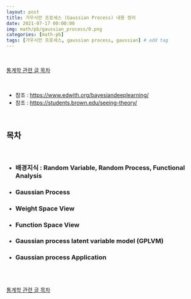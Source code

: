 ```yaml
---
layout: post
title: 가우시안 프로세스 (Gaussian Process) 내용 정리
date: 2021-07-17 00:00:00
img: math/pb/gaussian_process/0.png
categories: [math-pb]
tags: [가우시안 프로세스, gaussian process, gaussian] # add tag
---
```


<br>

[통계학 관련 글 목차](https://gaussian37.github.io/math-pb-table/)

<br>

- 참조 : https://www.edwith.org/bayesiandeeplearning/
- 참조 : https://students.brown.edu/seeing-theory/

<br>

## **목차**

<br>

- ### 배경지식 : Random Variable, Random Process, Functional Analysis
- ### Gaussian Process
- ### Weight Space View
- ### Function Space View
- ### Gaussian process latent variable model (GPLVM)
- ### Gaussian process Application

<br>




<br>

[통계학 관련 글 목차](https://gaussian37.github.io/math-pb-table/)

<br>
